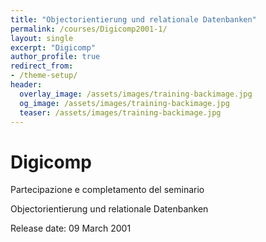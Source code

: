 ```yaml
---
title: "Objectorientierung und relationale Datenbanken"
permalink: /courses/Digicomp2001-1/
layout: single
excerpt: "Digicomp"
author_profile: true
redirect_from:
- /theme-setup/
header:
  overlay_image: /assets/images/training-backimage.jpg
  og_image: /assets/images/training-backimage.jpg
  teaser: /assets/images/training-backimage.jpg
---
```

# Digicomp

Partecipazione e completamento del seminario

Objectorientierung und relationale Datenbanken

Release date:  09 March 2001


